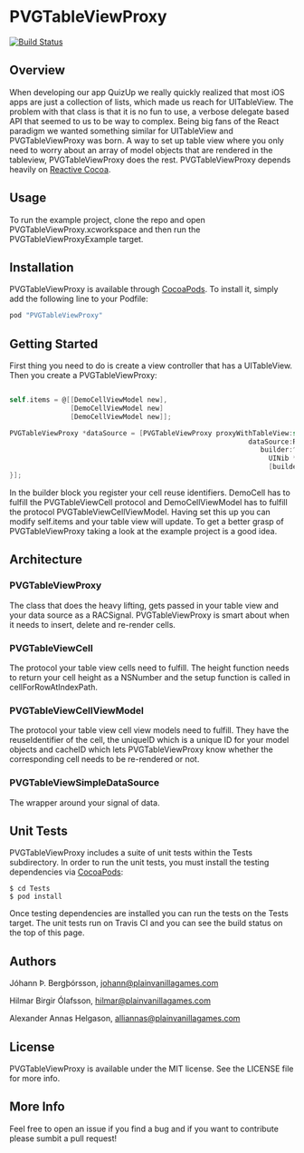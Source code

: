 # PVGTableViewProxy

[![Build Status](https://travis-ci.org/plain-vanilla-games/PVGTableViewProxy.svg)](https://travis-ci.org/plain-vanilla-games/PVGTableViewProxy)

## Overview

When developing our app QuizUp we really quickly realized that most iOS apps are just a collection of lists, which made us reach for UITableView.
The problem with that class is that it is no fun to use, a verbose delegate based API that seemed to us to be way to complex. Being big fans of 
the React paradigm we wanted something similar for UITableView and PVGTableViewProxy was born. A way to set up table view where you only need to
worry about an array of model objects that are rendered in the tableview, PVGTableViewProxy does the rest. PVGTableViewProxy depends heavily on
[Reactive Cocoa](https://github.com/ReactiveCocoa/ReactiveCocoa).

## Usage

To run the example project, clone the repo and open PVGTableViewProxy.xcworkspace and then run the PVGTableViewProxyExample target.

## Installation

PVGTableViewProxy is available through [CocoaPods](http://cocoapods.org). To install it, simply add the following line to your Podfile:

```ruby
pod "PVGTableViewProxy"
```

## Getting Started

First thing you need to do is create a view controller that has a UITableView. Then you create a PVGTableViewProxy:

```objective-c

self.items = @[[DemoCellViewModel new],
			   [DemoCellViewModel new]
			   [DemoCellViewModel new]];

PVGTableViewProxy *dataSource = [PVGTableViewProxy proxyWithTableView:self.tableView
                                                           dataSource:RACObserve(self, items)
                                                              builder:^(id<PVGTableViewProxyConfig> builder) {
												                UINib *nib = [UINib nibWithNibName:@"ExampleNib" bundle:nil];
												                [builder registerNib:nib forCellReuseIdentifier:@"exampleNibReuseIdentifier"];
}];
```

In the builder block you register your cell reuse identifiers. DemoCell has to fulfill the PVGTableViewCell protocol and DemoCellViewModel has to fulfill the protocol PVGTableViewCellViewModel. Having set this up
you can modify self.items and your table view will update. To get a better grasp of PVGTableViewProxy taking a look at the example project is a good idea.


## Architecture

### PVGTableViewProxy

The class that does the heavy lifting, gets passed in your table view and your data source as a RACSignal. PVGTableViewProxy is smart about when it needs to insert, delete and re-render cells.

### PVGTableViewCell

The protocol your table view cells need to fulfill. The height function needs to return your cell height as a NSNumber and the setup function is called in cellForRowAtIndexPath.

### PVGTableViewCellViewModel

The protocol your table view cell view models need to fulfill. They have the reuseIdentifier of the cell, the uniqueID which is a unique ID for your model objects and cacheID which lets 
PVGTableViewProxy know whether the corresponding cell needs to be re-rendered or not.

### PVGTableViewSimpleDataSource

The wrapper around your signal of data.

## Unit Tests

PVGTableViewProxy includes a suite of unit tests within the Tests subdirectory. In order to run the unit tests, you must install the testing dependencies via [CocoaPods](http://cocoapods.org/):

    $ cd Tests
    $ pod install

Once testing dependencies are installed you can run the tests on the Tests target. The unit tests run on Travis CI and you can see the build status on the top of this page.

## Authors

Jóhann Þ. Bergþórsson, johann@plainvanillagames.com

Hilmar Birgir Ólafsson, hilmar@plainvanillagames.com

Alexander Annas Helgason, alliannas@plainvanillagames.com

## License

PVGTableViewProxy is available under the MIT license. See the LICENSE file for more info.

## More Info

Feel free to open an issue if you find a bug and if you want to contribute please sumbit a pull request!